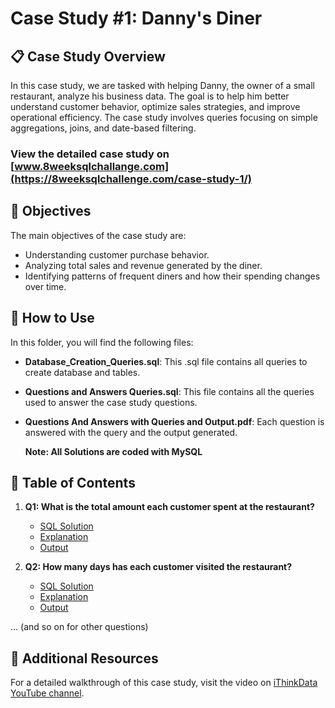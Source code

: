 # Case Study #1: Danny's Diner

## 📋 Case Study Overview

In this case study, we are tasked with helping Danny, the owner of a small restaurant, analyze his business data. The goal is to help him better understand customer behavior, optimize sales strategies, and improve operational efficiency. The case study involves queries focusing on simple aggregations, joins, and date-based filtering.

### View the detailed case study on [www.8weeksqlchallange.com](https://8weeksqlchallenge.com/case-study-1/)

## 📝 Objectives

The main objectives of the case study are:
- Understanding customer purchase behavior.
- Analyzing total sales and revenue generated by the diner.
- Identifying patterns of frequent diners and how their spending changes over time.

## 🔧 How to Use

In this folder, you will find the following files:
- **Database_Creation_Queries.sql**: This .sql file contains all queries to create database and tables.
- **Questions and Answers Queries.sql**: This file contains all the queries used to answer the case study questions.
- **Questions And Answers with Queries and Output.pdf**: Each question is answered with the query and the output generated.

  **Note: All Solutions are coded with MySQL**

## 📑 Table of Contents

1. **Q1: What is the total amount each customer spent at the restaurant?**
   - [SQL Solution](#)
   - [Explanation](#)
   - [Output](#)

2. **Q2: How many days has each customer visited the restaurant?**
   - [SQL Solution](#)
   - [Explanation](#)
   - [Output](#)

... (and so on for other questions)

## 🔗 Additional Resources

For a detailed walkthrough of this case study, visit the video on [iThinkData YouTube channel](https://www.youtube.com/@iThinkData).
